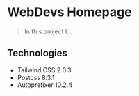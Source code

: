 # WebDevs Homepage

> In this project I...

## Technologies

- Tailwind CSS 2.0.3
- Postcss 8.3.1
- Autoprefixer 10.2.4

<!-- ## Features

- Search Pixabay for pictures
- Get picture cards with description -->

<!-- To-do list:

- Animations for images
- Refactor: add repetitive tailwindcss classes

## [App Demo]()

## Screenshots

![Example screenshot]()
